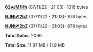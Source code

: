 [**62vJM1Hh**](/data/62vJM1Hh.txt) (07/11/22 - 21:03)- 1316 bytes

[**NJNbY2bZ**](/data/NJNbY2bZ.txt) (07/11/22 - 21:03)- 878 bytes

[**NJNbY2bZ**](/data/NJNbY2bZ.txt) (07/11/22 - 21:03)- 878 bytes

**Total Datas**: 2066

**Total Size**: 11.87 MB / 11.9 MB